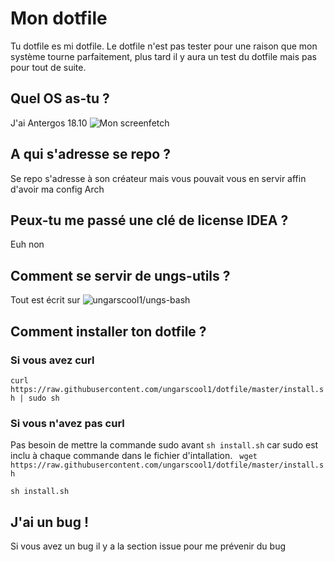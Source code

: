 # Mon dotfile
Tu dotfile es mi dotfile.
Le dotfile n'est pas tester pour une raison que mon système tourne parfaitement, plus tard il y aura un test du dotfile mais pas pour tout de suite.

## Quel OS as-tu ?
J'ai Antergos 18.10
![Mon screenfetch](https://i.imgur.com/ZaXzyKe.png)
## A qui s'adresse se repo ?
Se repo s'adresse à son créateur mais vous pouvait vous en servir affin d'avoir ma config Arch
## Peux-tu me passé une clé de license IDEA ?
Euh non
## Comment se servir de ungs-utils ?
Tout est écrit sur ![ungarscool1/ungs-bash](https://github.com/ungarscool1/ungs-bash)
## Comment installer ton dotfile ?
### Si vous avez curl
`` curl https://raw.githubusercontent.com/ungarscool1/dotfile/master/install.sh | sudo sh ``
### Si vous n'avez pas curl
Pas besoin de mettre la commande sudo avant ``sh install.sh`` car sudo est inclu à chaque commande dans le fichier d'intallation.
`` wget https://raw.githubusercontent.com/ungarscool1/dotfile/master/install.sh``

``sh install.sh``
## J'ai un bug !
Si vous avez un bug il y a la section issue pour me prévenir du bug
